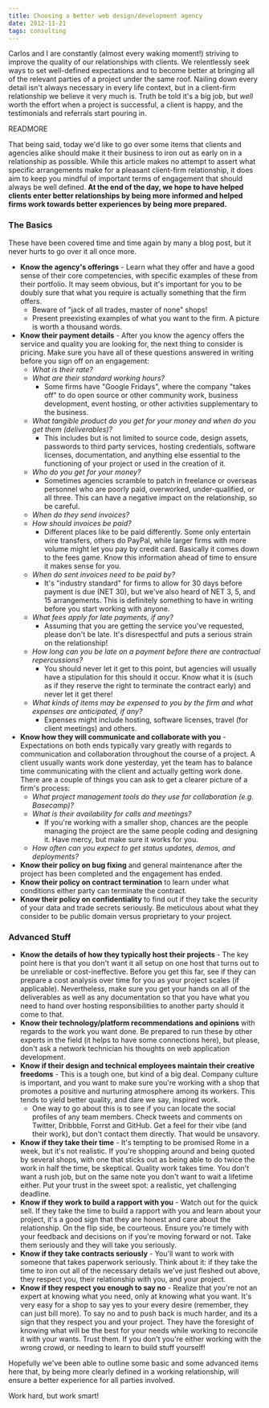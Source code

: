 ```yaml
---
title: Choosing a better web design/development agency
date: 2012-11-21
tags: consulting
---
```


Carlos and I are constantly (almost every waking moment!) striving to improve the quality of our relationships with clients. We relentlessly seek ways to set well-defined expectations and to become better at bringing all of the relevant parties of a project under the same roof. Nailing down every detail isn't always necessary in every life context, but in a client-firm relationship we believe it very much is. Truth be told it's a big job, but *well* worth the effort when a project is successful, a client is happy, and the testimonials and referrals start pouring in.

READMORE

That being said, today we'd like to go over some items that clients and agencies alike should make it their business to iron out as early on in a relationship as possible. While this article makes no attempt to assert what specific arrangements make for a pleasant client-firm relationship, it does aim to keep you mindful of important terms of engagement that should always be well defined. **At the end of the day, we hope to have helped clients enter better relationships by being more informed and helped firms work towards better experiences by being more prepared.**

### The Basics

These have been covered time and time again by many a blog post, but it never hurts to go over it all once more.

- **Know the agency's offerings** - Learn what they offer and have a good sense of their core competencies, with specific examples of these from their portfolio. It may seem obvious, but it's important for you to be doubly sure that what you require is actually something that the firm offers.
  - Beware of "jack of all trades, master of none" shops!
  - Present preexisting examples of what you want to the firm. A picture is worth a thousand words.
- **Know their payment details** - After you know the agency offers the service and quality you are looking for, the next thing to consider is pricing. Make sure you have all of these questions answered in writing before you sign off on an engagement:
  - *What is their rate?*
  - *What are their standard working hours?*
    - Some firms have "Google Fridays", where the company "takes off" to do open source or other community work, business development, event hosting, or other activities supplementary to the business.
  - *What tangible product do you get for your money and when do you get them (deliverables)?*
    - This includes but is not limited to source code, design assets, passwords to third party services, hosting credentials, software licenses, documentation, and anything else essential to the functioning of your project or used in the creation of it.
  - *Who do you get for your money?*
    - Sometimes agencies scramble to patch in freelance or overseas personnel who are poorly paid, overworked, under-qualified, or all three. This can have a negative impact on the relationship, so be careful.
  - *When do they send invoices?*
  - *How should invoices be paid?*
    - Different places like to be paid differently. Some only entertain wire transfers, others do PayPal, while larger firms with more volume might let you pay by credit card. Basically it comes down to the fees game. Know this information ahead of time to ensure it makes sense for you.
  - *When do sent invoices need to be paid by?*
    - It's "industry standard" for firms to allow for 30 days before payment is due (NET 30), but we've also heard of NET 3, 5, and 15 arrangements. This is definitely something to have in writing before you start working with anyone.
  - *What fees apply for late payments, if any?*
    - Assuming that you are getting the service you've requested, please don't be late. It's disrespectful and puts a serious strain on the relationship!
  - *How long can you be late on a payment before there are contractual repercussions?*
    - You should never let it get to this point, but agencies will usually have a stipulation for this should it occur. Know what it is (such as if they reserve the right to terminate the contract early) and never let it get there!
  - *What kinds of items may be expensed to you by the firm and what expenses are anticipated, if any?*
    - Expenses might include hosting, software licenses, travel (for client meetings) and others.
- **Know how they will communicate and collaborate with you** - Expectations on both ends typically vary greatly with regards to communication and collaboration throughout the course of a project. A client usually wants work done yesterday, yet the team has to balance time communicating with the client and actually getting work done. There are a couple of things you can ask to get a clearer picture of a firm's process:
  - *What project management tools do they use for collaboration (e.g. Basecamp)?*
  - *What is their availability for calls and meetings?*
    - If you're working with a smaller shop, chances are the people managing the project are the same people coding and designing it. Have mercy, but make sure it works for you.
  - *How often can you expect to get status updates, demos, and deployments?*
- **Know their policy on bug fixing** and general maintenance after the project has been completed and the engagement has ended.
- **Know their policy on contract termination** to learn under what conditions either party can terminate the contract.
- **Know their policy on confidentiality** to find out if they take the security of your data and trade secrets seriously. Be meticulous about what they consider to be public domain versus proprietary to your project.

### Advanced Stuff

- **Know the details of how they typically host their projects** - The key point here is that you don't want it all setup on one host that turns out to be unreliable or cost-ineffective. Before you get this far, see if they can prepare a cost analysis over time for you as your project scales (if applicable). Nevertheless, make sure you get your hands on all of the deliverables as well as any documentation so that you have what you need to hand over hosting responsibilities to another party should it come to that.
- **Know their technology/platform recommendations and opinions** with regards to the work you want done. Be prepared to run these by other experts in the field (it helps to have some connections here), but please, don't ask a network technician his thoughts on web application development.
- **Know if their design and technical employees maintain their creative freedoms** - This is a tough one, but kind of a big deal. Company culture is important, and you want to make sure you're working with a shop that promotes a positive and nurturing atmosphere among its workers. This tends to yield better quality, and dare we say, inspired work.
  - One way to go about this is to see if you can locate the social profiles of any team members. Check tweets and comments on Twitter, Dribbble, Forrst and GitHub. Get a feel for their vibe (and their work), but don't contact them directly. That would be unsavory.
- **Know if they take their time** - It's tempting to be promised Rome in a week, but it's not realistic. If you're shopping around and being quoted by several shops, with one that sticks out as being able to do twice the work in half the time, be skeptical. Quality work takes time. You don't want a rush job, but on the same note you don't want to wait a lifetime either. Put your trust in the sweet spot: a realistic, yet challenging deadline.
- **Know if they work to build a rapport with you** - Watch out for the quick sell. If they take the time to build a rapport with you and learn about your project, it's a good sign that they are honest and care about the relationship. On the flip side, be courteous. Ensure you're timely with your feedback and decisions on if you're moving forward or not. Take them seriously and they will take you seriously.
- **Know if they take contracts seriously** - You'll want to work with someone that takes paperwork seriously. Think about it: if they take the time to iron out all of the necessary details we've just fleshed out above, they respect you, their relationship with you, and your project.
- **Know if they respect you enough to say no** - Realize that you're not an expert at knowing what you need, only at knowing what you want. It's very easy for a shop to say yes to your every desire (remember, they can just bill more). To say no and to push back is much harder, and its a sign that they respect you and your project. They have the foresight of knowing what will be the best for your needs while working to reconcile it with your wants. Trust them. If you don't you're either working with the wrong crowd, or needing to learn to build stuff yourself!

Hopefully we've been able to outline some basic and some advanced items here that, by being more clearly defined in a working relationship, will ensure a better experience for all parties involved.

Work hard, but work smart!
